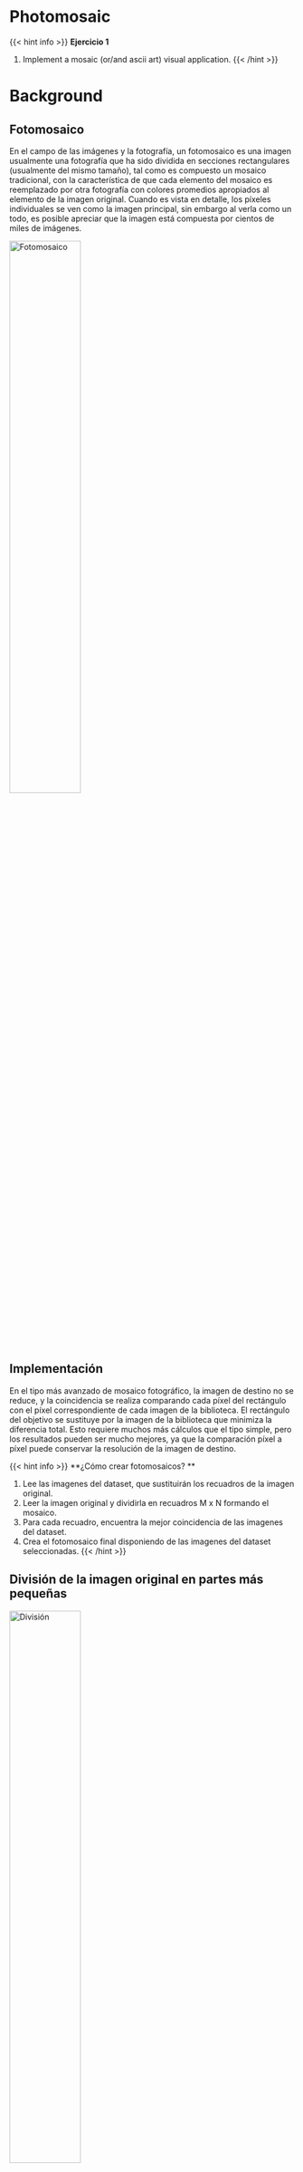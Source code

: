 # Photomosaic

{{< hint info >}}
**Ejercicio 1**  
1. Implement a mosaic (or/and ascii art) visual application.
{{< /hint >}}


# Background

## Fotomosaico

En el campo de las imágenes y la fotografía, un fotomosaico es una imagen usualmente una fotografía que ha sido dividida en secciones rectangulares (usualmente del mismo tamaño), tal como es compuesto un mosaico tradicional, con la característica de que cada elemento del mosaico es reemplazado por otra fotografía con colores promedios apropiados al elemento de la imagen original. Cuando es vista en detalle, los píxeles individuales se ven como la imagen principal, sin embargo al verla como un todo, es posible apreciar que la imagen está compuesta por cientos de miles de imágenes.

<img src="https://img.unocero.com/2019/07/unocero-photomosaic.jpg" alt="Fotomosaico" style="width: 50%;"/>

## Implementación

En el tipo más avanzado de mosaico fotográfico, la imagen de destino no se reduce, y la coincidencia se realiza comparando cada píxel del rectángulo con el píxel correspondiente de cada imagen de la biblioteca. El rectángulo del objetivo se sustituye por la imagen de la biblioteca que minimiza la diferencia total. Esto requiere muchos más cálculos que el tipo simple, pero los resultados pueden ser mucho mejores, ya que la comparación píxel a píxel puede conservar la resolución de la imagen de destino.

{{< hint info >}}
**¿Cómo crear fotomosaicos? **  
1. Lee las imagenes del dataset, que sustituirán los recuadros de la imagen original.
2. Leer la imagen original y dividirla en recuadros M x N formando el mosaico.
3. Para cada recuadro, encuentra la mejor coincidencia de las imagenes del dataset.
4. Crea el fotomosaico final disponiendo de las imagenes del dataset  seleccionadas.
{{< /hint >}}

## División de la imagen original en partes más pequeñas

<img src="https://media.geeksforgeeks.org/wp-content/uploads/Capture_2-1.jpg" alt="División" style="width: 50%;"/>

## Promediando los valores de los colores
Cada píxel de una imagen tiene un color que puede ser representado por sus valores de rojo, verde y azul. En este caso, se están utilizando imágenes de 8 bits, por lo que cada uno de estos componentes tiene un valor de 8 bits en el rango [0, 255]. Dada una imagen con un total de N píxeles, el promedio RGB se calcula de la siguiente manera:

<img src="https://www.geeksforgeeks.org/wp-content/ql-cache/quicklatex.com-34611203bc6570718be7cb97960bd09b_l3.svg" alt="Promedio colores">


## Eligiendo la mejor imagen para un recuadro

Para el fotomosaico, hay que encontrar una imagen coincidente entre las imágenes del dataset. Para determinar si la imágen coincide con el recuadro seleccionado, utilice los valores RGB medios. La coincidencia más cercana es la imagen con el valor RGB medio más próximo.

<img src="https://www.geeksforgeeks.org/wp-content/ql-cache/quicklatex.com-4bfef269686704233f1e9efbbd7b94f9_l3.svg" alt="eligiendo la mejor imagen">

{{<details title="CODE" open=false >}}

```js
let angulo;
let speed;
let rot;
let stopButton;
let startButton;
let speedSlider;
let rotSlider;
let lightBackground;

function stop() {
    speedSlider.value(0);
}

function start() {
    speedSlider.value(0.05);
}

function preload() {

  img = loadImage("https://cdn-icons-png.flaticon.com/512/748/748113.png"); 
}

function setup() {
  createCanvas(500, 500);
  noStroke();
  startButton = createButton('Start');
  startButton.position(0, 0);
  startButton.size(100, 30);
  startButton.mousePressed(start);
  stopButton = createButton('Stop');
  stopButton.position(0, 35);
  stopButton.size(100, 30);
  stopButton.mousePressed(stop);
  speedSlider = createSlider(0, 0.5, 0.1, 0.01);
  speedSlider.position(0, 85);
  speedSlider.size(100, 30);
  rotSlider = createSlider(-0.1, 0.1, 0, 0.01);
  rotSlider.position(0, 130);
  rotSlider.size(100, 30);
  lightBackground = createCheckbox('Light Background', false);
  lightBackground.position(0, 180);
  lightBackground.style('color', '#fff');
  lightBackground.size(150, 30);
  angulo = 0;
  rectMode(CENTER);
}

function draw() {
  background(0);
  if (lightBackground.checked()) {
    fill("rgb(160,250,174)");
    circle(250, 250, 300);
  } 
  speed = speedSlider.value();
  rot = rotSlider.value();
  angulo = angulo + speed % TWO_PI;
  translate(width / 2, height / 2);
  rotate(angulo);
  fill(0,0,255);
  rect(0, 0, 130, 130);
  rotate(rot);
  fill(255);
  rect(0, 0, 110, 110);
  fill(200,200,200);
  rotate(-angulo-rot);
  text("Speed", -225, -170);
  text("Compensate", -240, -125);
  rotate(PI/4);
  image(img, -3, -3, 6, 6);
}

```

{{</details>}}

{{< p5-global-iframe id="breath" width="500" height="500" >}}

let angulo;
let speed;
let rot;
let stopButton;
let startButton;
let speedSlider;
let rotSlider;
let lightBackground;

function stop() {
    speedSlider.value(0);
}

function start() {
    speedSlider.value(0.05);
}

function preload() {

  img = loadImage("https://cdn-icons-png.flaticon.com/512/748/748113.png"); 
}

function setup() {
  createCanvas(500, 500);
  noStroke();
  startButton = createButton('Start');
  startButton.position(0, 0);
  startButton.size(100, 30);
  startButton.mousePressed(start);
  stopButton = createButton('Stop');
  stopButton.position(0, 35);
  stopButton.size(100, 30);
  stopButton.mousePressed(stop);
  speedSlider = createSlider(0, 0.5, 0.1, 0.01);
  speedSlider.position(0, 85);
  speedSlider.size(100, 30);
  rotSlider = createSlider(-0.1, 0.1, 0, 0.01);
  rotSlider.position(0, 130);
  rotSlider.size(100, 30);
  lightBackground = createCheckbox('Light Background', false);
  lightBackground.position(0, 180);
  lightBackground.style('color', '#fff');
  lightBackground.size(150, 30);
  angulo = 0;
  rectMode(CENTER);
}

function draw() {
  background(0);
  if (lightBackground.checked()) {
    fill("rgb(160,250,174)");
    circle(250, 250, 300);
  } 
  speed = speedSlider.value();
  rot = rotSlider.value();
  angulo = angulo + speed % TWO_PI;
  translate(width / 2, height / 2);
  rotate(angulo);
  fill(0,0,255);
  rect(0, 0, 130, 130);
  rotate(rot);
  fill(255);
  rect(0, 0, 110, 110);
  fill(200,200,200);
  rotate(-angulo-rot);
  text("Speed", -225, -170);
  text("Compensate", -240, -125);
  rotate(PI/4);
  image(img, -3, -3, 6, 6);
}


{{< /p5-global-iframe >}}

# Ilussion #2
## Ilusión de Cascada

La ilusión de cascada, o el efecto secundario del movimiento, es una ilusión de movimiento. Se experimenta después de ver un estímulo que se mueve en una dirección durante algún tiempo y luego mirar una escena estacionaria. La escena estacionaria parece tener movimiento (en la dirección opuesta al estímulo en movimiento que uno vio previamente). Esto se llama la "ilusión de la cascada", ya que se puede experimentar después de observar el movimiento del agua en una cascada y luego prestar atención a una escena estacionaria, estas ilusiones de este tipo se conocían mucho antes del siglo XIX. De hecho, el filósofo griego Aristóteles (384 – 322 a. C.) informó sobre tales ilusiones más de 2000 años antes de Addams: “cuando las personas dejan de mirar objetos en movimiento, por ejemplo, ríos, y especialmente aquellos que fluyen muy rápidamente, descubren que el los estímulos visuales todavía se presentan, porque las cosas que realmente están en reposo se ven luego en movimiento”.

## Código y su respectiva Solución:
{{<details title="CODE" open=false >}}

```js
let angle = 0;
function setup() {
  createCanvas(700, 700);
  strokeWeight(4)
}

function draw() {
  background(50);
  noStroke();
  fill(255,0,0)
  ellipse(width/2, height/2, 10,10)
  
  for(let i = 15; i< 5000; i+=15)
  {
    push()
    translate(width/2,height/2)
    rotate(i+ angle * 2)
    noFill()
    stroke(20 , i * 100, i -100)
    ellipse(0, 0, i + 15 , i )
    
    pop()
    
    angle += 0.0003
  }
  
  
}

```

{{</details>}}


{{< p5-global-iframe id="breath" width="700" height="700" >}}

let angle = 0;
function setup() {
  createCanvas(700, 700);
  strokeWeight(4)
}

function draw() {
  background(50);
  noStroke();
  fill(255,0,0)
  ellipse(width/2, height/2, 10,10)
  
  for(let i = 15; i< 5000; i+=15)
  {
    push()
    translate(width/2,height/2)
    rotate(i+ angle * 2)
    noFill()
    stroke(20 , i * 100, i -100)
    ellipse(0, 0, i + 15 , i )
    
    pop()
    
    angle += 0.0003
  }
  
  
}
{{< /p5-global-iframe >}}

# Ilusion 3

## Stepping Feet: 

Observa el movimiento de los “pies” azules y amarillos. Los pies parecen caminar alternativamente, como pies diminutos haciendo tip-tap-tip-tap… Esto es más pronunciado si no miras directamente a los pies, sino entre ellos.

En realidad su movimiento es siempre simultáneo. Encuentro este fenómeno particularmente lindo. La naturaleza de su movimiento es evidente: se mueven de manera constante y conjunta. Esta ilusión fue demostrada originalmente por Stuart Anstis en 2003. La causa real de esta ilusión todavía se está debatiendo.

## Código y su Solución:

{{<details title="CODE" open=false >}}

```js
let checkbox;

var barsColor;



var start, speedSlider, direction;

const feetHeight = 25, feetWidth = 80;



function setup() {

 createCanvas(700, 300);

 start = 0;

 noStroke();

 // Checkbox to toggle the background.

 checkbox = createCheckbox('background', true);

 checkbox.changed(backgroundCheckbox);

 // Start with the bars being drawn.

 barsColor = color('black');

 direction = 1;

 // Slider for the feet speed.

 speedSlider = createSlider(0, 100, 25);

 speedSlider.position(10, height + 20);

 speedSlider.style('width', '80px');

}



function draw() {

 background(220);

 const number_of_bars = 40;

 // Draw the bars using the color from the checkbox.

 for( var i = 0 ; i < number_of_bars ; i ++ ){

   if( i%2 == 0 ) fill(barsColor);

   else fill('white');

   var x = (width/number_of_bars) * i;

   rect(x, 0, width/number_of_bars, height);

 }

 // Draw the feet.

 fill('yellow');

 rect(start, 100, feetWidth, feetHeight);

 fill('blue');

 rect(start, 200, feetWidth, feetHeight);

 // Update the position of the feet.

 var speed = speedSlider.value() / 100 * 2;

 // Update the direction if necessary.

 if( start + feetWidth + speed * direction > width || start + speed * direction < 0 )

   direction *= -1;

 start += speed * direction;

}



function backgroundCheckbox() {

 // If the chack box is active, draw the black bars.

 if (checkbox.checked()) {

   barsColor = color('black');

 } else {

   barsColor = color('white');

 }

}


```

{{</details>}}
{{< p5-global-iframe id="breath" width="710" height="370" >}}
let checkbox;

var barsColor;



var start, speedSlider, direction;

const feetHeight = 25, feetWidth = 80;



function setup() {

 createCanvas(700, 300);

 start = 0;

 noStroke();

 // Checkbox to toggle the background.

 checkbox = createCheckbox('background', true);

 checkbox.changed(backgroundCheckbox);

 // Start with the bars being drawn.

 barsColor = color('black');

 direction = 1;

 // Slider for the feet speed.

 speedSlider = createSlider(0, 100, 25);

 speedSlider.position(10, height + 20);

 speedSlider.style('width', '80px');

}



function draw() {

 background(220);

 const number_of_bars = 40;

 // Draw the bars using the color from the checkbox.

 for( var i = 0 ; i < number_of_bars ; i ++ ){

   if( i%2 == 0 ) fill(barsColor);

   else fill('white');

   var x = (width/number_of_bars) * i;

   rect(x, 0, width/number_of_bars, height);

 }

 // Draw the feet.

 fill('yellow');

 rect(start, 100, feetWidth, feetHeight);

 fill('blue');

 rect(start, 200, feetWidth, feetHeight);

 // Update the position of the feet.

 var speed = speedSlider.value() / 100 * 2;

 // Update the direction if necessary.

 if( start + feetWidth + speed * direction > width || start + speed * direction < 0 )

   direction *= -1;

 start += speed * direction;

}



function backgroundCheckbox() {

 // If the chack box is active, draw the black bars.

 if (checkbox.checked()) {

   barsColor = color('black');

 } else {

   barsColor = color('white');

 }

}



{{< /p5-global-iframe >}}




# Conclusiones:

* Frisén’s Lazy Shadow el cerebro intenta ajustar  la sombra a la superficie, por lo que se logra obtener la ilusión óptica. para esto la velocidad del ajuste es muy importante,ya que si no es la adecuada, no podemos ajustar la sombra a la superficie y no observamos la ilusión

* Ilusión de Cascada: En conclusión, la cuestión de cómo es someterse a la ilusión de la cascada aún no está resuelta. Podría implicar simplemente experimentar cosas moviéndose en la dirección opuesta al estímulo y cambiando de posición. Podría implicar experimentar cosas que se mueven en la dirección opuesta al estímulo y, sin embargo, no cambiar de posición. O podría implicar algo más complejo. Por ejemplo, podría implicar experimentar cosas que se mueven y cambian de posición fuera del centro del campo visual pero que no se mueven en el centro. O podría implicar experimentar cosas moviéndose y cambiando de posición, pero luego volver a saltar a la posición original antes de cambiar de posición nuevamente.


* Stepping Feet: Anule la selección de la casilla de verificación " Color ". Ahora se vuelve obvio que los bordes del 'pie' claro se fusionan con las barras claras y solo son visibles cuando atraviesan las barras oscuras. Así que la mitad del tiempo realmente no hay señal de movimiento, y la percepción entra por defecto, es decir, no hay movimiento. Para el pie oscuro vale lo mismo, solo que en tiempos alternos.
Con un contraste reducido de la rejilla, la equilibración de los bordes y la rejilla ya no está presente, por lo que el efecto desaparece.
El movimiento “similar a un gusano” para un número impar de barras por pie también se explica automáticamente.

# Bibliografía:
* Waterfall illusion. (s/f). The Illusions Index. Recuperado el 6 de septiembre de 2022, de https://www-illusionsindex-org.translate.goog/ir/waterfall-illusion?_x_tr_sl=auto&_x_tr_tl=es&_x_tr_hl=es-419

* Bach, M. (s/f). “Stepping feet” motion illusion. Michaelbach.de. Recuperado el 6 de septiembre de 2022, de https://michaelbach.de/ot/mot-feetLin/

* Michael's   Visual Phenomena & Optical Illusions. Recuperado el 6 de septiembre de 2022, de 
 https://michaelbach.de/ot/lum-lazyShadow/7


